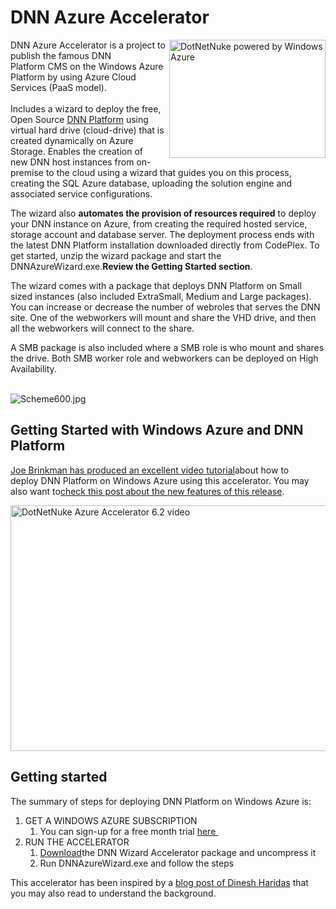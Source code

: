 <div class="wikidoc"><h1>DNN Azure Accelerator</h1><p><img src="http://download.codeplex.com/Download?ProjectName=dnnazureaccelerator&DownloadId=725261" alt="DotNetNuke powered by Windows Azure" width="250" height="189" style="float:right">DNN Azure Accelerator is a project to publish the famous&nbsp;DNN Platform&nbsp;CMS on the Windows Azure Platform by using Azure Cloud Services (PaaS model).<br><br>Includes a wizard to deploy the free, Open Source&nbsp;<a href="http://www.dnnsoftware.com/Community/Download">DNN Platform</a> using virtual hard drive (cloud-drive) that is created dynamically on Azure Storage. Enables the creation of new&nbsp;DNN host instances from on-premise to the cloud using a wizard that guides you on this process, creating the SQL Azure database, uploading the solution engine and associated service configurations.</p><p>The wizard also <strong>automates the provision of resources required</strong> to deploy your DNN instance on Azure, from creating the required hosted service, storage account and database server. The deployment process ends with the latest&nbsp;DNN Platform&nbsp;installation downloaded directly from CodePlex. To get started, unzip the wizard package and start the DNNAzureWizard.exe.<strong>Review the Getting Started section</strong>.</p><p>The wizard comes with a package that deploys&nbsp;DNN Platform&nbsp;on Small sized instances (also included ExtraSmall, Medium and Large packages). You can increase or decrease the number of webroles that serves the DNN site. One of the webworkers will mount and share the VHD drive, and then all the webworkers will connect to the share.&nbsp;</p><p>A SMB package is also included where a SMB role is who mount and shares the drive. Both SMB worker role and webworkers can be deployed on High Availability.</p><p><br><img title="Scheme600.jpg" src="http://i3.codeplex.com/download?ProjectName=dnnazureaccelerator&DownloadId=725262" alt="Scheme600.jpg"></p><h2>Getting Started with Windows Azure and DNN Platform</h2><p><a href="http://www.dotnetnuke.com/Resources/Blogs/EntryId/3379/Getting-Started-with-Windows-Azure-and-DotNetNuke.aspx" target="_blank">Joe Brinkman has produced an&nbsp;excellent&nbsp;video tutorial</a>about how to deploy&nbsp;DNN Platform&nbsp;on Windows Azure using this accelerator. You may also want to<a href="http://davidjrh.intelequia.com/2012/04/dotnetnuke-azure-accelerator-62-beta.html" target="_blank">check this post about the new features of this release</a>.</p><p><a href="http://www.dotnetnuke.com/Resources/Blogs/EntryId/3379/Getting-Started-with-Windows-Azure-and-DotNetNuke.aspx" target="_blank"><img src="http://download.codeplex.com/Download?ProjectName=dnnazureaccelerator&DownloadId=384036" alt="DotNetNuke Azure Accelerator 6.2 video" width="642" height="393"></a></p><h2>Getting started</h2><p>The summary of steps for deploying DNN&nbsp;Platform on Windows Azure is:</p><ol><li>GET A WINDOWS AZURE SUBSCRIPTION<ol><li>You can sign-up for a free&nbsp;month trial <a href="http://www.windowsazure.com/en-us/pricing/free-trial/" target="_blank">here&nbsp;</a> </li></ol></li><li>RUN THE ACCELERATOR<ol><li><a href="http://dnnazureaccelerator.codeplex.com/releases" target="_self">Download</a>the&nbsp;DNN Wizard Accelerator package and uncompress it </li><li>Run DNNAzureWizard.exe and follow the steps </li></ol></li></ol><p>This accelerator has been inspired by a <a href="http://blogs.msdn.com/b/windowsazurestorage/archive/2011/04/16/using-smb-to-share-a-windows-azure-drive-among-multiple-role-instances.aspx">blog post of Dinesh Haridas</a> that you may also read to understand the background.</p></div><div class="ClearBoth"></div>
